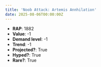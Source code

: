 ```yaml
---
title: 'Noob Attack: Artemis Annhilation'
date: 2025-08-06T00:00:00Z
---
```

- **RAP**: 1882
- **Value**: -1
- **Demand level**: -1
- **Trend**: -1
- **Projected?**: True
- **Hyped?**: True
- **Rare?**: True
